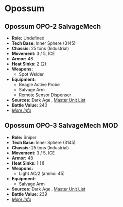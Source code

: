 # Opossum 

## Opossum OPO-2 SalvageMech 

- **Role:** Undefined 
- **Tech Base:** Inner Sphere (3145) 
- **Chassis:** 25 tons (Industrial) 
- **Movement:** 3 / 5, ICE 
- **Armor:** 48 
- **Heat Sinks:** 2 (2) 
- **Weapons:** 
  - Spot Welder 
- **Equipment:** 
  - Beagle Active Probe 
  - Salvage Arm 
  - Remote Sensor Dispenser 
- **Sources:** Dark Age , [Master Unit List](http://masterunitlist.info/Unit/Details/7847/opossum-opo-2-salvagemech) 
- **Battle Value:** 240 
- [*More Info*](opossum/opossum_opo-2_salvagemech.md) 

## Opossum OPO-3 SalvageMech MOD 

- **Role:** Sniper 
- **Tech Base:** Inner Sphere (3145) 
- **Chassis:** 25 tons (Industrial) 
- **Movement:** 3 / 5, ICE 
- **Armor:** 48 
- **Heat Sinks:** 1 (1) 
- **Weapons:** 
  - Light AC/2 (ammo: 45) 
- **Equipment:** 
  - Salvage Arm 
- **Sources:** Dark Age , [Master Unit List](http://masterunitlist.info/Unit/Details/7848/opossum-opo-3-salvagemech-mod) 
- **Battle Value:** 239 
- [*More Info*](opossum/opossum_opo-3_salvagemech_mod.md) 


